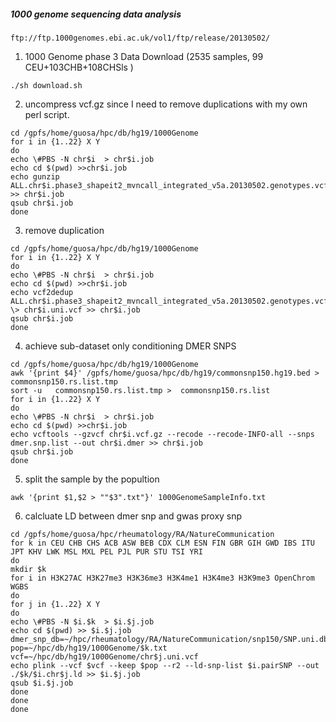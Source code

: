 
##### 1000 genome sequencing data analysis
```
ftp://ftp.1000genomes.ebi.ac.uk/vol1/ftp/release/20130502/
```
1. 1000 Genome phase 3 Data Download (2535 samples, 99 CEU+103CHB+108CHSls ) 
```
./sh download.sh
```
2. uncompress vcf.gz since I need to remove duplications with my own perl script.
```
cd /gpfs/home/guosa/hpc/db/hg19/1000Genome
for i in {1..22} X Y
do
echo \#PBS -N chr$i  > chr$i.job
echo cd $(pwd) >>chr$i.job
echo gunzip ALL.chr$i.phase3_shapeit2_mvncall_integrated_v5a.20130502.genotypes.vcf.gz >> chr$i.job
qsub chr$i.job
done
```
3. remove duplication
```
cd /gpfs/home/guosa/hpc/db/hg19/1000Genome
for i in {1..22} X Y
do
echo \#PBS -N chr$i  > chr$i.job
echo cd $(pwd) >>chr$i.job
echo vcf2dedup ALL.chr$i.phase3_shapeit2_mvncall_integrated_v5a.20130502.genotypes.vcf \> chr$i.uni.vcf >> chr$i.job
qsub chr$i.job
done
```
4. achieve sub-dataset only conditioning DMER SNPS
```
cd /gpfs/home/guosa/hpc/db/hg19/1000Genome
awk '{print $4}' /gpfs/home/guosa/hpc/db/hg19/commonsnp150.hg19.bed > commonsnp150.rs.list.tmp
sort -u   commonsnp150.rs.list.tmp >  commonsnp150.rs.list
for i in {1..22} X Y
do
echo \#PBS -N chr$i  > chr$i.job
echo cd $(pwd) >>chr$i.job
echo vcftools --gzvcf chr$i.vcf.gz --recode --recode-INFO-all --snps dmer.snp.list --out chr$i.dmer >> chr$i.job
qsub chr$i.job
done
```
5. split the sample by the popultion
```
awk '{print $1,$2 > ""$3".txt"}' 1000GenomeSampleInfo.txt
```
6. calcluate LD between dmer snp and gwas proxy snp
```
cd /gpfs/home/guosa/hpc/rheumatology/RA/NatureCommunication
for k in CEU CHB CHS ACB ASW BEB CDX CLM ESN FIN GBR GIH GWD IBS ITU JPT KHV LWK MSL MXL PEL PJL PUR STU TSI YRI 
do
mkdir $k
for i in H3K27AC H3K27me3 H3K36me3 H3K4me1 H3K4me3 H3K9me3 OpenChrom WGBS
do 
for j in {1..22} X Y
do
echo \#PBS -N $i.$k  > $i.$j.job
echo cd $(pwd) >> $i.$j.job
dmer_snp_db=~/hpc/rheumatology/RA/NatureCommunication/snp150/SNP.uni.db
pop=~/hpc/db/hg19/1000Genome/$k.txt
vcf=~/hpc/db/hg19/1000Genome/chr$j.uni.vcf
echo plink --vcf $vcf --keep $pop --r2 --ld-snp-list $i.pairSNP --out ./$k/$i.chr$j.ld >> $i.$j.job
qsub $i.$j.job
done
done
done

```
